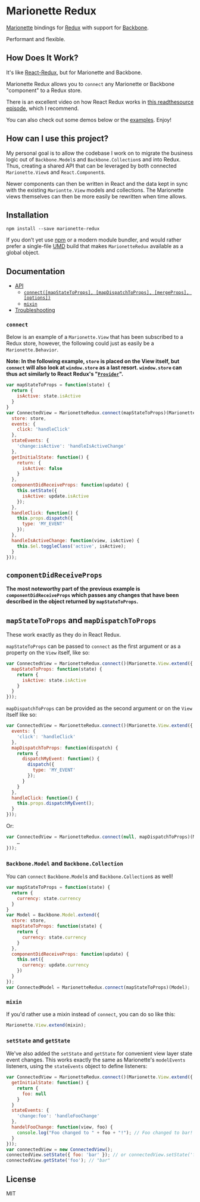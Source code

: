 Marionette Redux
=========================

[Marionette](https://github.com/marionettejs/backbone.marionette) bindings for [Redux](https://github.com/reactjs/redux) with support for [Backbone](https://github.com/jashkenas/backbone).

Performant and flexible.

## How Does It Work?

It's like [React-Redux](https://github.com/reactjs/react-redux), but for Marionette and Backbone.

Marionette Redux allows you to `connect` any Marionette or Backbone "component" to a Redux store.

There is an excellent video on how React Redux works in [this readthesource episode](https://www.youtube.com/watch?v=VJ38wSFbM3A), which I recommend.

You can also check out some demos below or the [examples](https://github.com/AndrewHenderson/marionette-redux/tree/master/examples). Enjoy!

## How can I use this project?

My personal goal is to allow the codebase I work on to migrate the business logic out of `Backbone.Model`s and `Backbone.Collection`s and into Redux. Thus, creating a shared API that can be leveraged by both connected `Marionette.View`s and `React.Component`s.

Newer components can then be written in React and the data kept in sync with the existing `Mariontte.View` models and collections. The Marionette views themselves can then be more easily be rewritten when time allows.

## Installation

```
npm install --save marionette-redux
```

If you don’t yet use [npm](http://npmjs.com/) or a modern module bundler, and would rather prefer a single-file [UMD](https://github.com/umdjs/umd) build that makes `MarionetteRedux` available as a global object.

## Documentation

- [API](docs/api.md#api)
  - [`connect([mapStateToProps], [mapDispatchToProps], [mergeProps], [options])`](docs/api.md#connectmapstatetoprops-mapdispatchtoprops-mergeprops-options)
  - [`mixin`](docs/api.md#mixin)
- [Troubleshooting](docs/troubleshooting.md#troubleshooting)

### `connect`

Below is an example of a `Marionette.View` that has been subscribed to a Redux store, however, the following could just as easily be a `Marionette.Behavior`.

__Note: In the following example, `store` is placed on the View itself, but `connect` will also look at `window.store` as a last resort. `window.store` can thus act similarly to React Redux's "[`Provider`](https://github.com/reactjs/react-redux/blob/master/docs/api.md#provider-store)".__

```js
var mapStateToProps = function(state) {
  return {
    isActive: state.isActive
  }
}
var ConnectedView = MarionetteRedux.connect(mapStateToProps)(Marionette.View.extend({
  store: store,
  events: {
    click: 'handleClick'
  },
  stateEvents: {
    'change:isActive': 'handleIsActiveChange'
  },
  getInitialState: function() {
    return: {
      isActive: false
    }
  },
  componentDidReceiveProps: function(update) {
    this.setState({
      isActive: update.isActive
    });
  },
  handleClick: function() {
    this.props.dispatch({
      type: 'MY_EVENT'
    });
  },
  handleIsActiveChange: function(view, isActive) {
    this.$el.toggleClass('active', isActive);
  }
}));
```
## `componentDidReceiveProps`

__The most noteworthy part of the previous example is `componentDidReceiveProps` which passes any changes that have been described in the object returned by `mapStateToProps`.__

## `mapStateToProps` and `mapDispatchToProps`

These work exactly as they do in React Redux.

`mapStateToProps` can be passed to `connect` as the first argument or as a property on the `View` itself, like so:
```js
var ConnectedView = MarionetteRedux.connect()(Marionette.View.extend({
  mapStateToProps: function(state) {
    return {
      isActive: state.isActive
    }
  }
}));
```

`mapDispatchToProps` can be provided as the second argument or on the `View` itself like so:

```js
var ConnectedView = MarionetteRedux.connect()(Marionette.View.extend({
  events: {
    'click': 'handleClick'
  },
  mapDispatchToProps: function(dispatch) {
    return {
      dispatchMyEvent: function() {
        dispatch({
          type: 'MY_EVENT'
        });
      }
    }
  },
  handleClick: function() {
    this.props.dispatchMyEvent();
  }
}));
```

Or:

```js
var ConnectedView = MarionetteRedux.connect(null, mapDispatchToProps)(Marionette.View.extend({
    …
}));
```

### `Backbone.Model` and `Backbone.Collection`

You can `connect` `Backbone.Model`s and `Backbone.Collection`s as well!

```js
var mapStateToProps = function(state) {
  return {
    currency: state.currency
  }
}
var Model = Backbone.Model.extend({
  store: store,
  mapStateToProps: function(state) {
    return {
      currency: state.currency
    }
  },
  componentDidReceiveProps: function(update) {
    this.set({
      currency: update.currency
    })
  }
});
var ConnectedModel = MarionetteRedux.connect(mapStateToProps)(Model);
```

### `mixin`

If you'd rather use a mixin instead of `connect`, you can do so like this:

```js
Marionette.View.extend(mixin);
```

### `setState` and `getState`

We've also added the `setState` and `getState` for convenient view layer state event changes. This works exactly the same as Marionette's `modelEvents` listeners, using the `stateEvents` object to define listeners:

```js
var ConnectedView = MarionetteRedux.connect()(Marionette.View.extend({
  getInitialState: function() {
    return {
      foo: null
    }
  }
  stateEvents: {
    'change:foo': 'handleFooChange'
  },
  handelFooChange: function(view, foo) {
    console.log("Foo changed to " + foo + "!"); // Foo changed to bar!
  }
}));
var connectedView = new ConnectedView();
connectedView.setState({ foo: 'bar' }); // or connectedView.setState('foo', 'bar');
connectedView.getState('foo'); // "bar"
```

## License

MIT
